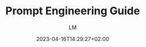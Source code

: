 ---
title: "Prompt Engineering Guide"
images: # Create a folder in /static/images/tools that has the same name as this current markdown file and place the images there. We only need the file name here. If this is not clear, please refer to existing tools as references.
  - path: "www.promptingguide.ai_.png"
categories:
  - "Fun"
  - "Guides"
tags:
  - "Tools"
  - "AI"
  - "LLM"
  - "chatGPT"
links:
  - name: "dair-ai/Prompt-Engineering-Guide"
    link: "https://github.com/dair-ai/Prompt-Engineering-Guide"
  - name: "promptingguide.ai"
    link: "https://www.promptingguide.ai/"
summary: "Guides on prompt engineering to get the best out of the Large Language Models."
features:
  - "Concise and clear guides to write good prompt so that we can get good results from LLM such as chatGPT"
platforms:
  - "Web"
fields:
  - "General and Interdisciplinary"
plans:
  - name:
    description:
makers: # the makers of the tool
  - name:
    description:
author: LM   # the person who submitted this tool to KausalFlow
date: 2023-04-16T14:29:27+02:00
draft: false
collections:
  - AI
---
